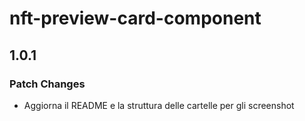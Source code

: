 # nft-preview-card-component

## 1.0.1

### Patch Changes

- Aggiorna il README e la struttura delle cartelle per gli screenshot
